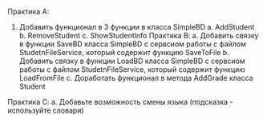 Практика A:  
1. Добавить  функционал в 3 функции в класса SimpleBD 
    a. AddStudent
    b. RemoveStudent
    c. ShowStudentInfo
Практика B: 
    a. Добавить связку в функции SaveBD класса SimpleBD с сервсиом работы с файлом StudetnFileService, который содержит функцию SaveToFile
    b.  Добавить связку в функции LoadBD класса SimpleBD с сервсиом работы с файлом StudetnFileService, который содержит функцию LoadFromFile
    с. Доработать функционал в метода  AddGrade класса Student

Практика С:
    а. Добавьте возможность смены языка (подсказка - используйте словари)
